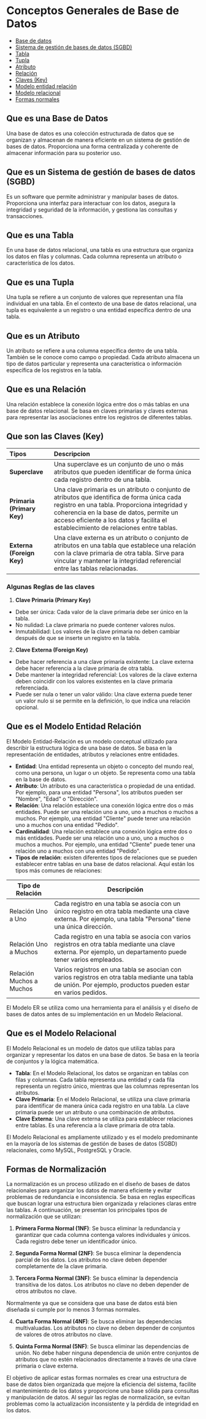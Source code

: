 # Conceptos Generales de Base de Datos

- [Base de datos](#que-es-una-base-de-datos)
- [Sistema de gestión de bases de datos (SGBD)](#que-es-un-sistema-de-gestión-de-bases-de-datos-sgbd)
- [Tabla](#que-es-una-tabla)
- [Tupla](#que-es-una-tupla)
- [Atributo](#que-es-un-atributo)
- [Relación](#que-es-una-relación)
- [Claves (Key)](#que-son-las-claves-key)
- [Modelo entidad relación](#que-es-el-modelo-entidad-relación)
- [Modelo relacional](#que-es-el-modelo-relacional)
- [Formas normales](#formas-de-normalización)

## Que es una Base de Datos

Una base de datos es una colección estructurada de datos que se organizan y almacenan de manera eficiente en un sistema de gestión de bases de datos. Proporciona una forma centralizada y coherente de almacenar información para su posterior uso.

## Que es un Sistema de gestión de bases de datos (SGBD)

Es un software que permite administrar y manipular bases de datos. Proporciona una interfaz para interactuar con los datos, asegura la integridad y seguridad de la información, y gestiona las consultas y transacciones.

## Que es una Tabla

En una base de datos relacional, una tabla es una estructura que organiza los datos en filas y columnas. Cada columna representa un atributo o característica de los datos.

## Que es una Tupla

Una tupla se refiere a un conjunto de valores que representan una fila individual en una tabla. En el contexto de una base de datos relacional, una tupla es equivalente a un registro o una entidad específica dentro de una tabla.

## Que es un Atributo

Un atributo se refiere a una columna específica dentro de una tabla. También se le conoce como campo o propiedad. Cada atributo almacena un tipo de datos particular y representa una característica o información específica de los registros en la tabla.

## Que es una Relación

Una relación establece la conexión lógica entre dos o más tablas en una base de datos relacional. Se basa en claves primarias y claves externas para representar las asociaciones entre los registros de diferentes tablas.

## Que son las Claves (Key)

| Tipos                      | Descripcion                                                                                                                                                                                                                                                                    |
| :------------------------- | :----------------------------------------------------------------------------------------------------------------------------------------------------------------------------------------------------------------------------------------------------------------------------- |
| **Superclave**             | Una superclave es un conjunto de uno o más atributos que pueden identificar de forma única cada registro dentro de una tabla.                                                                                                                                                  |
| **Primaria (Primary Key)** | Una clave primaria es un atributo o conjunto de atributos que identifica de forma única cada registro en una tabla. Proporciona integridad y coherencia en la base de datos, permite un acceso eficiente a los datos y facilita el establecimiento de relaciones entre tablas. |
| **Externa (Foreign Key)**  | Una clave externa es un atributo o conjunto de atributos en una tabla que establece una relación con la clave primaria de otra tabla. Sirve para vincular y mantener la integridad referencial entre las tablas relacionadas.                                                  |

### Algunas Reglas de las claves

1. **Clave Primaria (Primary Key)**

- Debe ser única: Cada valor de la clave primaria debe ser único en la tabla.
- No nulidad: La clave primaria no puede contener valores nulos.
- Inmutabilidad: Los valores de la clave primaria no deben cambiar después de que se inserte un registro en la tabla.

2. **Clave Externa (Foreign Key)**

- Debe hacer referencia a una clave primaria existente: La clave externa debe hacer referencia a la clave primaria de otra tabla.
- Debe mantener la integridad referencial: Los valores de la clave externa deben coincidir con los valores existentes en la clave primaria referenciada.
- Puede ser nula o tener un valor válido: Una clave externa puede tener un valor nulo si se permite en la definición, lo que indica una relación opcional.

## Que es el Modelo Entidad Relación

El Modelo Entidad-Relación es un modelo conceptual utilizado para describir la estructura lógica de una base de datos. Se basa en la representación de entidades, atributos y relaciones entre entidades.

- **Entidad**: Una entidad representa un objeto o concepto del mundo real, como una persona, un lugar o un objeto. Se representa como una tabla en la base de datos.
- **Atributo**: Un atributo es una característica o propiedad de una entidad. Por ejemplo, para una entidad "Persona", los atributos pueden ser "Nombre", "Edad" o "Dirección".
- **Relación**: Una relación establece una conexión lógica entre dos o más entidades. Puede ser una relación uno a uno, uno a muchos o muchos a muchos. Por ejemplo, una entidad "Cliente" puede tener una relación uno a muchos con una entidad "Pedido".
- **Cardinalidad**: Una relación establece una conexión lógica entre dos o más entidades. Puede ser una relación uno a uno, uno a muchos o muchos a muchos. Por ejemplo, una entidad "Cliente" puede tener una relación uno a muchos con una entidad "Pedido".
- **Tipos de relación**: existen diferentes tipos de relaciones que se pueden establecer entre tablas en una base de datos relacional. Aquí están los tipos más comunes de relaciones:

| Tipo de Relación         | Descripción                                                                                                                                                      |
| ------------------------ | ---------------------------------------------------------------------------------------------------------------------------------------------------------------- |
| Relación Uno a Uno       | Cada registro en una tabla se asocia con un único registro en otra tabla mediante una clave externa. Por ejemplo, una tabla "Persona" tiene una única dirección. |
| Relación Uno a Muchos    | Cada registro en una tabla se asocia con varios registros en otra tabla mediante una clave externa. Por ejemplo, un departamento puede tener varios empleados.   |
| Relación Muchos a Muchos | Varios registros en una tabla se asocian con varios registros en otra tabla mediante una tabla de unión. Por ejemplo, productos pueden estar en varios pedidos.  |

El Modelo ER se utiliza como una herramienta para el análisis y el diseño de bases de datos antes de su implementación en un Modelo Relacional.

## Que es el Modelo Relacional

El Modelo Relacional es un modelo de datos que utiliza tablas para organizar y representar los datos en una base de datos. Se basa en la teoría de conjuntos y la lógica matemática.

- **Tabla**: En el Modelo Relacional, los datos se organizan en tablas con filas y columnas. Cada tabla representa una entidad y cada fila representa un registro único, mientras que las columnas representan los atributos.
- **Clave Primaria**: En el Modelo Relacional, se utiliza una clave primaria para identificar de manera única cada registro en una tabla. La clave primaria puede ser un atributo o una combinación de atributos.
- **Clave Externa**: Una clave externa se utiliza para establecer relaciones entre tablas. Es una referencia a la clave primaria de otra tabla.

El Modelo Relacional es ampliamente utilizado y es el modelo predominante en la mayoría de los sistemas de gestión de bases de datos (SGBD) relacionales, como MySQL, PostgreSQL y Oracle.

## Formas de Normalización

La normalización es un proceso utilizado en el diseño de bases de datos relacionales para organizar los datos de manera eficiente y evitar problemas de redundancia e inconsistencia. Se basa en reglas específicas que buscan lograr una estructura bien organizada y relaciones claras entre las tablas. A continuación, se presentan los principales tipos de normalización que se utilizan:

1. **Primera Forma Normal (1NF)**: Se busca eliminar la redundancia y garantizar que cada columna contenga valores individuales y únicos. Cada registro debe tener un identificador único.

2. **Segunda Forma Normal (2NF)**: Se busca eliminar la dependencia parcial de los datos. Los atributos no clave deben depender completamente de la clave primaria.

3. **Tercera Forma Normal (3NF)**: Se busca eliminar la dependencia transitiva de los datos. Los atributos no clave no deben depender de otros atributos no clave.

Normalmente ya que se considera que una base de datos está bien diseñada si cumple por lo menos 3 formas normales.

4. **Cuarta Forma Normal (4NF)**: Se busca eliminar las dependencias multivaluadas. Los atributos no clave no deben depender de conjuntos de valores de otros atributos no clave.

5. **Quinta Forma Normal (5NF)**: Se busca eliminar las dependencias de unión. No debe haber ninguna dependencia de unión entre conjuntos de atributos que no estén relacionados directamente a través de una clave primaria o clave externa.

El objetivo de aplicar estas formas normales es crear una estructura de base de datos bien organizada que mejore la eficiencia del sistema, facilite el mantenimiento de los datos y proporcione una base sólida para consultas y manipulación de datos. Al seguir las reglas de normalización, se evitan problemas como la actualización inconsistente y la pérdida de integridad en los datos.
